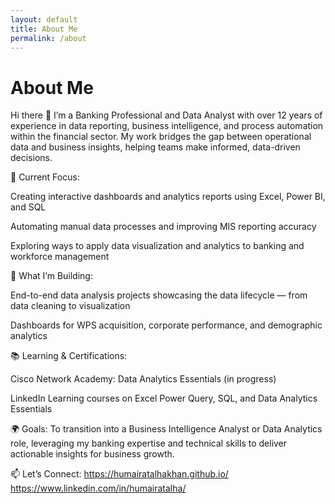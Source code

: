 ```yaml
---
layout: default
title: About Me
permalink: /about
---
```


# About Me
Hi there 👋
I’m a Banking Professional and Data Analyst with over 12 years of experience in data reporting, business intelligence, and process automation within the financial sector. My work bridges the gap between operational data and business insights, helping teams make informed, data-driven decisions.

💼 Current Focus:

Creating interactive dashboards and analytics reports using Excel, Power BI, and SQL

Automating manual data processes and improving MIS reporting accuracy

Exploring ways to apply data visualization and analytics to banking and workforce management

🎯 What I’m Building:

End-to-end data analysis projects showcasing the data lifecycle — from data cleaning to visualization

Dashboards for WPS acquisition, corporate performance, and demographic analytics

📚 Learning & Certifications:

Cisco Network Academy: Data Analytics Essentials (in progress)

LinkedIn Learning courses on Excel Power Query, SQL, and Data Analytics Essentials

🌍 Goals:
To transition into a Business Intelligence Analyst or Data Analytics role, leveraging my banking expertise and technical skills to deliver actionable insights for business growth.

📫 Let’s Connect:
https://humairatalhakhan.github.io/
https://www.linkedin.com/in/humairatalha/

